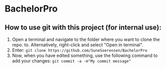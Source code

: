 # BachelorPro
## How to use git with this project (for internal use):

1. Open a terminal and navigate to the folder where you want to clone the repo. to. Alternatively, right-click and select "Open in terminal".
2. Enter: `git clone https://github.com/SuneSoerensen/BachelorPro`
3. Now, when you have edited something, use the following command to add your changes: `git commit -a -m"My commit message"`
